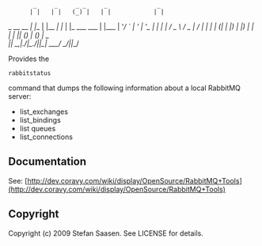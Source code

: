            _     _     _ _     _              _     
          | |   | |   (_) |   | |            | |    
 _ __ __ _| |__ | |__  _| |_  | |_ ___   ___ | |___ 
| '__/ _` | '_ \| '_ \| | __| | __/ _ \ / _ \| / __|
| | | (_| | |_) | |_) | | |_  | || (_) | (_) | \__ \
|_|  \__,_|_.__/|_.__/|_|\__|  \__\___/ \___/|_|___/


Provides the 

	rabbitstatus
	
command that dumps the following information about a local RabbitMQ server:

* list_exchanges
* list_bindings
* list queues
* list_connections

Documentation
-------------

See: [http://dev.coravy.com/wiki/display/OpenSource/RabbitMQ+Tools](http://dev.coravy.com/wiki/display/OpenSource/RabbitMQ+Tools)

Copyright
---------

Copyright (c) 2009 Stefan Saasen. See LICENSE for details.
